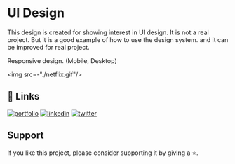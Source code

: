 # UI Design 

This design is created for showing interest in UI design. It is not a real project.
But it is a good example of how to use the design system.
and it can be improved for real project.

Responsive design. (Mobile, Desktop)

<img src=-"./netflix.gif"/>

## 🔗 Links
[![portfolio](https://img.shields.io/badge/my_portfolio-000?style=for-the-badge&logo=ko-fi&logoColor=white)](https://github.com/yashkolte)
[![linkedin](https://img.shields.io/badge/linkedin-0A66C2?style=for-the-badge&logo=linkedin&logoColor=white)](https://www.linkedin.com/in/yashkolte)
[![twitter](https://img.shields.io/badge/twitter-1DA1F2?style=for-the-badge&logo=twitter&logoColor=white)](https://twitter.com/yashkolte20)


## Support

If you like this project, please consider supporting it by giving a ⭐️.
